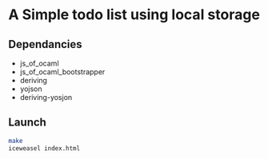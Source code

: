 # A Simple todo list using local storage
## Dependancies

-  js_of_ocaml
-  js_of_ocaml_bootstrapper
-  deriving
-  yojson
-  deriving-yosjon

## Launch

```bash
make
iceweasel index.html
```
